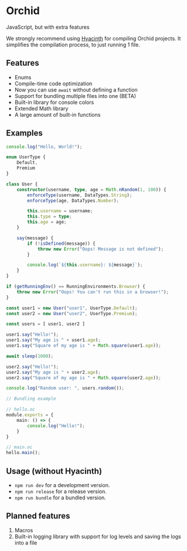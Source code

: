# Orchid

JavaScript, but with extra features

We strongly recommend using [Hyacinth](https://github.com/kotinash/Hyacinth) for compiling Orchid projects. It simplifies the compilation process, to just running 1 file.

## Features

* Enums
* Compile-time code optimization
* Now you can use `await` without defining a function
* Support for bundling multiple files into one (BETA)
* Built-in library for console colors
* Extended Math library
* A large amount of built-in functions

## Examples

```ts
console.log("Hello, World!");
```

```ts
enum UserType {
    Default,
    Premium
}

class User {
    constructor(username, type, age = Math.nRandom(1, 100)) {
        enforceType(username, DataTypes.String);
        enforceType(age, DataTypes.Number);

        this.username = username;
        this.type = type;
        this.age = age;
    }

    say(message) {
        if (!isDefined(message)) {
            throw new Error("Oops! Message is not defined");
        }

        console.log(`${this.username}: ${message}`);
    }
}

if (getRunningEnv() == RunningEnvironments.Browser) {
    throw new Error("Oops! You can't run this in a browser!");
}

const user1 = new User("user1", UserType.Default);
const user2 = new User("user2", UserType.Premium);

const users = [ user1, user2 ]

user1.say("Hello!");
user1.say("My age is " + user1.age);
user1.say("Square of my age is " + Math.square(user1.age));

await sleep(1000);

user2.say("Hello!");
user2.say("My age is " + user2.age);
user2.say("Square of my age is " + Math.square(user2.age));

console.log("Random user: ", users.random());
```

```ts
// Bundling example

// hello.oc
module.exports = {
    main: () => {
        console.log("Hello!");
    }
}

// main.oc
hello.main();
```

## Usage (without Hyacinth)

* `npm run dev` for a development version. 
* `npm run release` for a release version. 
* `npm run bundle` for a bundled version.

## Planned features

1. Macros
2. Built-in logging library with support for log levels and saving the logs into a file
